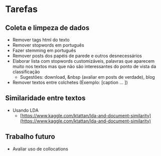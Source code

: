 # Tarefas

## Coleta e limpeza de dados

* Remover tags html do texto
* Remover stopwords em português
* Fazer stemming em português
* Remover posts dos papéis de parede e outros desnecessários
* Elaborar lista com stopwords customizáveis, palavras que aparecem muito nos textos mas que não são interessantes do ponto de vista da classificação
  * Sugestões: download, &nbsp (avaliar em posts de verdade), blog
* Remover textos entre colchetes (Exemplo: [caption ... ])

## Similaridade entre textos

* Usando LDA
  * [https://www.kaggle.com/ktattan/lda-and-document-similarity](https://www.kaggle.com/ktattan/lda-and-document-similarity)

## Trabalho futuro

* Avaliar uso de collocations
